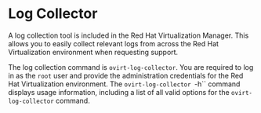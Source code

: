 # Log Collector

A log collection tool is included in the Red Hat Virtualization Manager. This allows you to easily collect relevant logs from across the Red Hat Virtualization environment when requesting support.

The log collection command is `ovirt-log-collector`. You are required to log in as the `root` user and provide the administration credentials for the Red Hat Virtualization environment. The `ovirt-log-collector `-h`` command displays usage information, including a list of all valid options for the `ovirt-log-collector` command.
